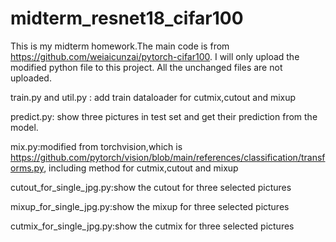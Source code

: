 # midterm_resnet18_cifar100

This is my midterm homework.The main code is from https://github.com/weiaicunzai/pytorch-cifar100. I will only upload the modified python file to this project. All the unchanged files are not uploaded.

train.py and util.py : add train dataloader for cutmix,cutout and mixup

predict.py: show three pictures in test set and get their prediction from the model.

mix.py:modified from torchvision,which is https://github.com/pytorch/vision/blob/main/references/classification/transforms.py, including method for cutmix,cutout and mixup

cutout_for_single_jpg.py:show the cutout for three selected pictures

mixup_for_single_jpg.py:show the mixup for three selected pictures

cutmix_for_single_jpg.py:show the cutmix for three selected pictures
